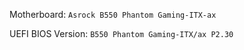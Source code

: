 Motherboard: `Asrock B550 Phantom Gaming-ITX-ax`

UEFI BIOS Version: `B550 Phantom Gaming-ITX/ax P2.30`

